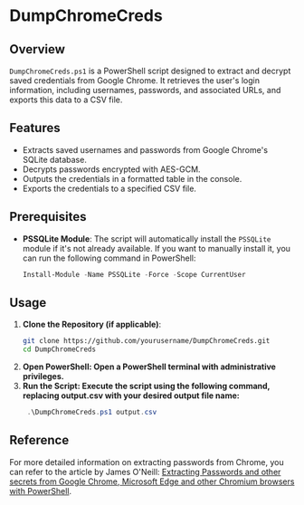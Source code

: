 # DumpChromeCreds

## Overview

`DumpChromeCreds.ps1` is a PowerShell script designed to extract and decrypt saved credentials from Google Chrome. It retrieves the user's login information, including usernames, passwords, and associated URLs, and exports this data to a CSV file.

## Features

- Extracts saved usernames and passwords from Google Chrome's SQLite database.
- Decrypts passwords encrypted with AES-GCM.
- Outputs the credentials in a formatted table in the console.
- Exports the credentials to a specified CSV file.

## Prerequisites

- **PSSQLite Module**: The script will automatically install the `PSSQLite` module if it's not already available. If you want to manually install it, you can run the following command in PowerShell:
  ```powershell
  Install-Module -Name PSSQLite -Force -Scope CurrentUser


## Usage

1. **Clone the Repository (if applicable)**:
   ```bash
   git clone https://github.com/yourusername/DumpChromeCreds.git
   cd DumpChromeCreds

2. **Open PowerShell: Open a PowerShell terminal with administrative privileges.**
3. **Run the Script: Execute the script using the following command, replacing output.csv with your desired output file name:**
   ```powershell
    .\DumpChromeCreds.ps1 output.csv


## Reference
For more detailed information on extracting passwords from Chrome, you can refer to the article by James O'Neill: [Extracting Passwords and other secrets from Google Chrome, Microsoft Edge and other Chromium browsers with PowerShell](https://jhoneill.github.io/powershell/2020/11/23/Chrome-Passwords.html).

